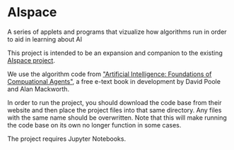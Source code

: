 # AIspace
A series of applets and programs that vizualize how algorithms run in order to aid in learning about AI

This project is intended to be an expansion and companion to the existing <a href="www.aispace.org">AIspace project</a>.

We use the algorithm code from <a href="http://artint.info">"Artificial Intelligence: Foundations of Compuational Agents"</a>, a free e-text book in development by David Poole and Alan Mackworth.

In order to run the project, you should download the code base from their website and then place the project files into that same directory. Any files with the same name should be overwritten. Note that this will make running the code base on its own no longer function in some cases.

The project requires Jupyter Notebooks.
